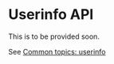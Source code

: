 <!-- START_METADATA
---
title: API guide
sidebar_position: 1
hide_table_of_contents: true
pagination_next: null
pagination_prev: null
---
END_METADATA -->

# Userinfo API

This is to be provided soon.

See [Common topics: userinfo](https://vippsas.github.io/vipps-developer-docs/docs/vipps-developers/common-topics/userinfo)
